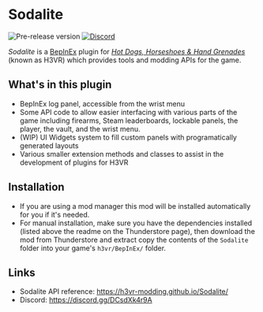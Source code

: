 # Sodalite
![Pre-release version](https://img.shields.io/github/v/release/H3VR-Modding/Sodalite?include_prereleases&label=version&style=flat-square)
[![Discord](https://img.shields.io/discord/777351065950879744?label=&logo=discord&logoColor=ffffff&color=7389D8&labelColor=6A7EC2&style=flat-square)](https://discord.gg/DCsdXk4r9A)

_Sodalite_ is a [BepInEx](https://github.com/BepInEx/BepInEx) plugin for *[Hot Dogs, Horseshoes & Hand Grenades](https://store.steampowered.com/app/450540/Hot_Dogs_Horseshoes__Hand_Grenades/)* (known as H3VR) which provides tools and modding APIs for the game.

## What's in this plugin
- BepInEx log panel, accessible from the wrist menu
- Some API code to allow easier interfacing with various parts of the game including firearms, Steam leaderboards, lockable panels, the player, the vault, and the wrist menu.
- (WIP) UI Widgets system to fill custom panels with programatically generated layouts
- Various smaller extension methods and classes to assist in the development of plugins for H3VR

## Installation
- If you are using a mod manager this mod will be installed automatically for you if it's needed.
- For manual installation, make sure you have the dependencies installed (listed above the readme on the Thunderstore page), then download the mod from Thunderstore and extract copy the contents of the `Sodalite` folder into your game's `h3vr/BepInEx/` folder.

## Links
- Sodalite API reference: https://h3vr-modding.github.io/Sodalite/
- Discord: https://discord.gg/DCsdXk4r9A
